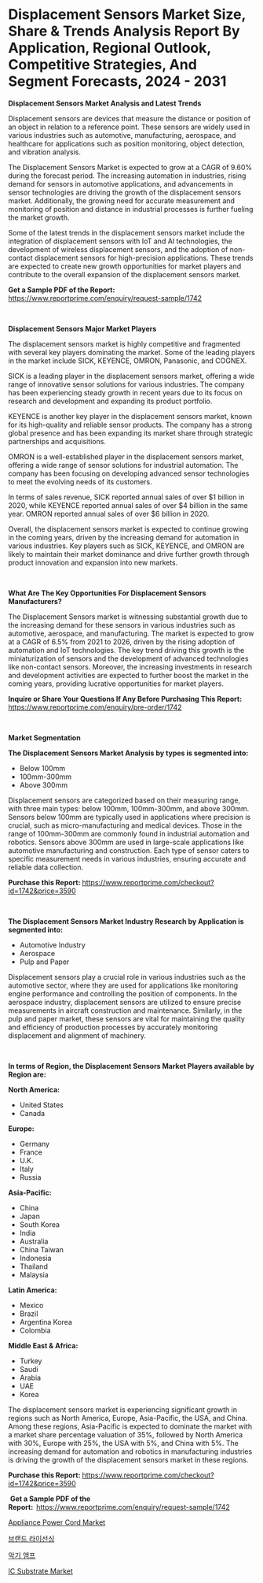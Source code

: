 <p><h1>Displacement Sensors Market Size, Share & Trends Analysis Report By Application, Regional Outlook, Competitive Strategies, And Segment Forecasts, 2024 - 2031</h1></p><p><strong>Displacement Sensors Market Analysis and Latest Trends</strong></p>
<p><p>Displacement sensors are devices that measure the distance or position of an object in relation to a reference point. These sensors are widely used in various industries such as automotive, manufacturing, aerospace, and healthcare for applications such as position monitoring, object detection, and vibration analysis.</p><p>The Displacement Sensors Market is expected to grow at a CAGR of 9.60% during the forecast period. The increasing automation in industries, rising demand for sensors in automotive applications, and advancements in sensor technologies are driving the growth of the displacement sensors market. Additionally, the growing need for accurate measurement and monitoring of position and distance in industrial processes is further fueling the market growth.</p><p>Some of the latest trends in the displacement sensors market include the integration of displacement sensors with IoT and AI technologies, the development of wireless displacement sensors, and the adoption of non-contact displacement sensors for high-precision applications. These trends are expected to create new growth opportunities for market players and contribute to the overall expansion of the displacement sensors market.</p></p>
<p><strong>Get a Sample PDF of the Report:&nbsp;</strong> <a href="https://www.reportprime.com/enquiry/request-sample/1742">https://www.reportprime.com/enquiry/request-sample/1742</a></p>
<p>&nbsp;</p>
<p><strong>Displacement Sensors Major Market Players</strong></p>
<p><p>The displacement sensors market is highly competitive and fragmented with several key players dominating the market. Some of the leading players in the market include SICK, KEYENCE, OMRON, Panasonic, and COGNEX.</p><p>SICK is a leading player in the displacement sensors market, offering a wide range of innovative sensor solutions for various industries. The company has been experiencing steady growth in recent years due to its focus on research and development and expanding its product portfolio.</p><p>KEYENCE is another key player in the displacement sensors market, known for its high-quality and reliable sensor products. The company has a strong global presence and has been expanding its market share through strategic partnerships and acquisitions.</p><p>OMRON is a well-established player in the displacement sensors market, offering a wide range of sensor solutions for industrial automation. The company has been focusing on developing advanced sensor technologies to meet the evolving needs of its customers.</p><p>In terms of sales revenue, SICK reported annual sales of over $1 billion in 2020, while KEYENCE reported annual sales of over $4 billion in the same year. OMRON reported annual sales of over $6 billion in 2020.</p><p>Overall, the displacement sensors market is expected to continue growing in the coming years, driven by the increasing demand for automation in various industries. Key players such as SICK, KEYENCE, and OMRON are likely to maintain their market dominance and drive further growth through product innovation and expansion into new markets.</p></p>
<p>&nbsp;</p>
<p><strong>What Are The Key Opportunities For Displacement Sensors Manufacturers?</strong></p>
<p><p>The Displacement Sensors market is witnessing substantial growth due to the increasing demand for these sensors in various industries such as automotive, aerospace, and manufacturing. The market is expected to grow at a CAGR of 6.5% from 2021 to 2026, driven by the rising adoption of automation and IoT technologies. The key trend driving this growth is the miniaturization of sensors and the development of advanced technologies like non-contact sensors. Moreover, the increasing investments in research and development activities are expected to further boost the market in the coming years, providing lucrative opportunities for market players.</p></p>
<p><strong>Inquire or Share Your Questions If Any Before Purchasing This Report:</strong> <a href="https://www.reportprime.com/enquiry/pre-order/1742">https://www.reportprime.com/enquiry/pre-order/1742</a></p>
<p>&nbsp;</p>
<p><strong>Market Segmentation</strong></p>
<p><strong>The Displacement Sensors Market Analysis by types is segmented into:</strong></p>
<p><ul><li>Below 100mm</li><li>100mm-300mm</li><li>Above 300mm</li></ul></p>
<p><p>Displacement sensors are categorized based on their measuring range, with three main types: below 100mm, 100mm-300mm, and above 300mm. Sensors below 100mm are typically used in applications where precision is crucial, such as micro-manufacturing and medical devices. Those in the range of 100mm-300mm are commonly found in industrial automation and robotics. Sensors above 300mm are used in large-scale applications like automotive manufacturing and construction. Each type of sensor caters to specific measurement needs in various industries, ensuring accurate and reliable data collection.</p></p>
<p><strong>Purchase this Report:&nbsp;</strong><a href="https://www.reportprime.com/checkout?id=1742&price=3590">https://www.reportprime.com/checkout?id=1742&price=3590</a></p>
<p>&nbsp;</p>
<p><strong>The Displacement Sensors Market Industry Research by Application is segmented into:</strong></p>
<p><ul><li>Automotive Industry</li><li>Aerospace</li><li>Pulp and Paper</li></ul></p>
<p><p>Displacement sensors play a crucial role in various industries such as the automotive sector, where they are used for applications like monitoring engine performance and controlling the position of components. In the aerospace industry, displacement sensors are utilized to ensure precise measurements in aircraft construction and maintenance. Similarly, in the pulp and paper market, these sensors are vital for maintaining the quality and efficiency of production processes by accurately monitoring displacement and alignment of machinery.</p></p>
<p>&nbsp;</p>
<p><strong>In terms of Region, the Displacement Sensors Market Players available by Region are:</strong></p>
<p>
    <p> <strong> North America: </strong>
        <ul>
            <li>United States</li>
            <li>Canada</li>
        </ul>
        </p> 
    <p> <strong> Europe: </strong>
        <ul>
            <li>Germany</li>
            <li>France</li>
            <li>U.K.</li>
            <li>Italy</li>
            <li>Russia</li>
        </ul>
        </p> 
    <p> <strong> Asia-Pacific: </strong>
        <ul>
            <li>China</li>
            <li>Japan</li>
            <li>South Korea</li>
            <li>India</li>
            <li>Australia</li>
            <li>China Taiwan</li>
            <li>Indonesia</li>
            <li>Thailand</li>
            <li>Malaysia</li>
        </ul>
        </p> 
    <p> <strong> Latin America: </strong>
        <ul>
            <li>Mexico</li>
            <li>Brazil</li>
            <li>Argentina Korea</li>
            <li>Colombia</li>
        </ul>
        </p> 
    <p> <strong> Middle East & Africa: </strong>
        <ul>
            <li>Turkey</li>
            <li>Saudi</li>
            <li>Arabia</li>
            <li>UAE</li>
            <li>Korea</li>
        </ul>
    </p>
    </p>
<p><p>The displacement sensors market is experiencing significant growth in regions such as North America, Europe, Asia-Pacific, the USA, and China. Among these regions, Asia-Pacific is expected to dominate the market with a market share percentage valuation of 35%, followed by North America with 30%, Europe with 25%, the USA with 5%, and China with 5%. The increasing demand for automation and robotics in manufacturing industries is driving the growth of the displacement sensors market in these regions.</p></p>
<p><strong>Purchase this Report: </strong><a href="https://www.reportprime.com/checkout?id=1742&price=3590">https://www.reportprime.com/checkout?id=1742&price=3590</a></p>
<p>&nbsp;<strong>Get a Sample PDF of the Report:&nbsp;&nbsp;</strong><a href="https://www.reportprime.com/enquiry/request-sample/1742">https://www.reportprime.com/enquiry/request-sample/1742</a></p>
<p><strong></strong></p>
<p><p><a href="https://github.com/pjcfca/Market-Research-Report-List-1/blob/main/appliance-power-cord-market.md">Appliance Power Cord Market</a></p><p><a href="https://medium.com/@kennayundt/%EB%B8%8C%EB%9E%9C%EB%93%9C-%EB%9D%BC%EC%9D%B4%EC%84%A0%EC%8B%B1-%EC%8B%9C%EC%9E%A5-%EC%A1%B0%EC%82%AC-%EB%B3%B4%EA%B3%A0%EC%84%9C-%EA%B7%B8-%EC%97%AD%EC%82%AC-%EB%B0%8F-2024%EB%85%84%EB%B6%80%ED%84%B0-2031%EB%85%84%EA%B9%8C%EC%A7%80%EC%9D%98-%EC%98%88%EC%B8%A1-4e2f54968f96">브랜드 라이선싱</a></p><p><a href="https://medium.com/@kenyonjohns/%EC%95%85%EA%B8%B0-%EC%95%B0%ED%94%84-%EC%8B%9C%EC%9E%A5-%EC%A0%90%EC%9C%A0%EC%9C%A8-%EB%B3%80%ED%99%94-%EB%B0%8F-%EC%8B%9C%EC%9E%A5-%EC%84%B1%EC%9E%A5-%ED%8A%B8%EB%A0%8C%EB%93%9C-2024-2031-42502f1e7665">악기 앰프</a></p><p><a href="https://github.com/johnbach50/Market-Research-Report-List-2/blob/main/ic-substrate-market.md">IC Substrate Market</a></p></p>